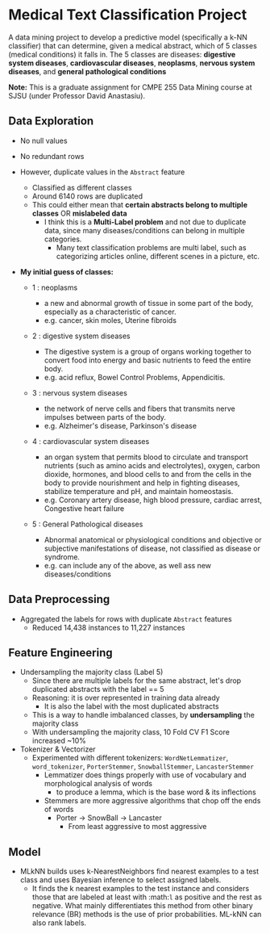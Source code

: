 # Medical Text Classification Project

A data mining project to develop a predictive model (specifically a k-NN classifier) that can determine, given a medical abstract, which of 5 classes (medical conditions) it falls in. The 5 classes are diseases: **digestive system diseases**, **cardiovascular diseases**, **neoplasms**, **nervous system diseases**, and **general pathological conditions**

**Note:** This is a graduate assignment for CMPE 255 Data Mining course at SJSU (under Professor David Anastasiu).

## Data Exploration
- No null values
- No redundant rows
- However, duplicate values in the `Abstract` feature
    - Classified as different classes
    - Around 6140 rows are duplicated
    - This could either mean that **certain abstracts belong to multiple classes** OR **mislabeled data**
        - I think this is a **Multi-Label problem** and not due to duplicate data, since many diseases/conditions can belong in multiple categories.
          - Many text classification problems are multi label, such as categorizing articles online, different scenes in a picture, etc.

- **My initial guess of classes:**
  - 1 : neoplasms
    - a new and abnormal growth of tissue in some part of the body, especially as a characteristic of cancer.
    - e.g. cancer, skin moles, Uterine fibroids
  - 2 : digestive system diseases
    - The digestive system is a group of organs working together to convert food into energy and basic nutrients to feed the entire body.
    - e.g. acid reflux, Bowel Control Problems, Appendicitis.
  - 3 : nervous system diseases
    - the network of nerve cells and fibers that transmits nerve impulses between parts of the body.
    - e.g. Alzheimer's disease, Parkinson's disease
  - 4 : cardiovascular system diseases
    -  an organ system that permits blood to circulate and transport nutrients (such as amino acids and electrolytes), oxygen, carbon dioxide, hormones, and blood cells to and from the cells in the body to provide nourishment and help in fighting diseases, stabilize temperature and pH, and maintain homeostasis.
    - e.g. Coronary artery disease, high blood pressure, cardiac arrest, Congestive heart failure

  - 5 : General Pathological diseases
    - Abnormal anatomical or physiological conditions and objective or subjective manifestations of disease, not classified as disease or syndrome.
    - e.g. can include any of the above, as well ass new diseases/conditions

## Data Preprocessing
- Aggregated the labels for rows with duplicate `Abstract` features
  - Reduced 14,438 instances to 11,227 instances

## Feature Engineering
- Undersampling the majority class (Label 5)
  - Since there are multiple labels for the same abstract, let's drop duplicated abstracts with the label == 5
  - Reasoning: it is over represented in training data already
    - It is also the label with the most duplicated abstracts
  - This is a way to handle imbalanced classes, by **undersampling** the majority class
  - With undersampling the majority class, 10 Fold CV F1 Score increased ~10%
- Tokenizer & Vectorizer
  - Experimented with different tokenizers: `WordNetLemmatizer`, `word_tokenizer`, `PorterStemmer`, `SnowballStemmer`, `LancasterStemmer`
    - Lemmatizer does things properly with use of vocabulary and morphological analysis of words
      - to produce a lemma, which is the base word & its inflections
    - Stemmers are more aggressive algorithms that chop off the ends of words
      - Porter -> SnowBall -> Lancaster
        - From least aggressive to most aggressive


## Model
- MLkNN builds uses k-NearestNeighbors find nearest examples to a test class and uses Bayesian inference
    to select assigned labels.
    - It finds the k nearest examples to the test instance and considers those that are labeled at least with :math:`l` as positive and the rest as negative.  What mainly differentiates this method from other binary relevance (BR) methods is the use of prior probabilities. ML-kNN can also rank labels.
